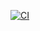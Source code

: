 [![CI](https://github.com/FyreByrns/SpaceshipGame2/actions/workflows/NetFrameworkCI.yml/badge.svg)](https://github.com/FyreByrns/SpaceshipGame2/actions/workflows/NetFrameworkCI.yml)
